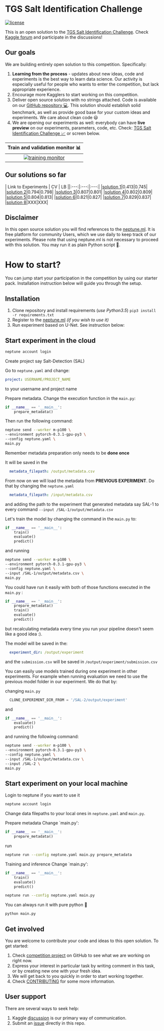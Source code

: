 # TGS Salt Identification Challenge
[![license](https://img.shields.io/github/license/mashape/apistatus.svg?maxAge=2592000)](https://github.com/minerva-ml/open-solution-home-credit/blob/master/LICENSE)

This is an open solution to the [TGS Salt Identification Challenge](https://www.kaggle.com/c/tgs-salt-identification-challenge). Check [Kaggle forum](https://www.kaggle.com/c/tgs-salt-identification-challenge/discussion/61949) and participate in the discussions!

## Our goals
We are building entirely open solution to this competition. Specifically:
1. **Learning from the process** - updates about new ideas, code and experiments is the best way to learn data science. Our activity is especially useful for people who wants to enter the competition, but lack appropriate experience.
1. Encourage more Kagglers to start working on this competition.
1. Deliver open source solution with no strings attached. Code is available on our [GitHub repository :computer:](https://github.com/neptune-ml/open-solution-salt-detection). This solution should establish solid benchmark, as well as provide good base for your custom ideas and experiments. We care about clean code :smiley:
1. We are opening our experiments as well: everybody can have **live preview** on our experiments, parameters, code, etc. Check: [TGS Salt Identification Challenge :chart_with_upwards_trend:](https://app.neptune.ml/neptune-ml/Salt-Detection) or screen below.

|Train and validation monitor :bar_chart:|
|:---:|
|[![training monitor](https://gist.githubusercontent.com/jakubczakon/cac72983726a970690ba7c33708e100b/raw/b45dd02b6643a3805db42ab51a62293a2940c0be/neptune_salt.png)](https://app.neptune.ml/-/dashboard/experiment/3dfce6cf-3031-4e9a-b95c-1ac8b5bb0026)|

## Our solutions so far

| Link to Experiments | CV | LB ||:---:|:---:|:---:|
|[solution 1](https://app.neptune.ml/neptune-ml/Salt-Detection?namedFilterId=05e37f9f-c50c-4ba0-8065-92cd74eb9052)|0.413|0.745|
|[solution 2](https://app.neptune.ml/neptune-ml/Salt-Detection?namedFilterId=57f36441-f0aa-4071-a05b-eb45fa0648e5)|0.794|0.798|
|[solution 3](https://app.neptune.ml/neptune-ml/Salt-Detection?namedFilterId=c92051e6-97b6-40ba-b293-52fba301f9d7)|0.807|0.801|
|[solution 4](https://app.neptune.ml/neptune-ml/Salt-Detection?namedFilterId=94881f72-46ad-4c84-829d-39e87c92937f)|0.802|0.809|
|[solution 5](https://app.neptune.ml/neptune-ml/Salt-Detection?namedFilterId=60133d85-ab31-4395-b0e9-37deb25ecc94)|0.804|0.813|
|[solution 6](https://app.neptune.ml/neptune-ml/Salt-Detection?namedFilterId=ab96e5df-3f1b-4516-9df0-4492e0199c71)|0.821|0.827|
|[solution 7](https://app.neptune.ml/neptune-ml/Salt-Detection?namedFilterId=0810785e-ebab-4173-8e9e-8fe560095b77)|0.829|0.837|
|[solution 8](https://app.neptune.ml/neptune-ml/Salt-Detection?namedFilterId=bda70048-f037-4c0d-a096-15ea93fd8924)|XXX|XXX|

## Disclaimer
In this open source solution you will find references to the [neptune.ml](https://neptune.ml). It is free platform for community Users, which we use daily to keep track of our experiments. Please note that using neptune.ml is not necessary to proceed with this solution. You may run it as plain Python script :snake:.

# How to start?
You can jump start your participation in the competition by using our starter pack. Installation instruction below will guide you through the setup.

## Installation
1. Clone repository and install requirements (*use Python3.5*) `pip3 install -r requirements.txt`
1. Register to the [neptune.ml](https://neptune.ml) _(if you wish to use it)_
1. Run experiment based on U-Net. See instruction below:

## Start experiment in the cloud
```bash
neptune account login
```

Create project say Salt-Detection (SAL)

Go to `neptune.yaml` and change:

```yaml
project: USERNAME/PROJECT_NAME
```
to your username and project name

Prepare metadata. 
Change the execution function in the `main.py`:

```python
if __name__ == '__main__':
    prepare_metadata()
```

Then run the following command:

```bash
neptune send --worker m-p100 \
--environment pytorch-0.3.1-gpu-py3 \
--config neptune.yaml \
main.py

```

Remember metadata preparation only needs to be **done once**


It will be saved in the

```yaml
  metadata_filepath: /output/metadata.csv
```

From now on we will load the metadata from **PREVIOUS EXPERIMENT**. 
Do that by changing the `neptune.yaml`

```yaml
  metadata_filepath: /input/metadata.csv
```

and adding the path to the experiment that generated metadata say SAL-1 to every command `--input /SAL-1/output/metadata.csv`

Let's train the model by changing the command in the `main.py` to:

```python
if __name__ == '__main__':
    train()
    evaluate()
    predict()
```

and running

```bash
neptune send --worker m-p100 \
--environment pytorch-0.3.1-gpu-py3 \
--config neptune.yaml \
--input /SAL-1/output/metadata.csv \
main.py 

```

You could have run it easily with both of those functions executed in the `main.py` :

```python
if __name__ == '__main__':
    prepare_metadata()
    train()
    evaluate()
    predict()
```
but recalculating metadata every time you run your pipeline doesn't seem like a good idea :).

The model will be saved in the:

```yaml
  experiment_dir: /output/experiment
```

and the `submission.csv` will be saved in `/output/experiment/submission.csv`

You can easily use models trained during one experiment in other experiments.
For example when running evaluation we need to use the previous model folder in our experiment. We do that by:

changing `main.py` 

```python
  CLONE_EXPERIMENT_DIR_FROM = '/SAL-2/output/experiment'
```

and

```python
if __name__ == '__main__':
    evaluate()
    predict()
```

and running the following command:


```bash
neptune send --worker m-p100 \
--environment pytorch-0.3.1-gpu-py3 \
--config neptune.yaml \
--input /SAL-1/output/metadata.csv \
--input /SAL-2 \
main.py
```

## Start experiment on your local machine
Login to neptune if you want to use it
```bash
neptune account login
```

Change data filepaths to your local ones in `neptune.yaml` and `main.py`.

Prepare metadata
Change `main.py':
```python
if __name__ == '__main__':
    prepare_metadata()
```

run

```bash
neptune run --config neptune.yaml main.py prepare_metadata
```

Training and inference
Change `main.py':
```python
if __name__ == '__main__':
    train()
    evaluate()
    predict()
```

```bash
neptune run --config neptune.yaml main.py
```

You can always run it with pure python :snake:

```bash
python main.py 
```

## Get involved
You are welcome to contribute your code and ideas to this open solution. To get started:
1. Check [competition project](https://github.com/neptune-ml/open-solution-salt-detection/projects/1) on GitHub to see what we are working on right now.
1. Express your interest in particular task by writing comment in this task, or by creating new one with your fresh idea.
1. We will get back to you quickly in order to start working together.
1. Check [CONTRIBUTING](CONTRIBUTING.md) for some more information.

## User support
There are several ways to seek help:
1. Kaggle [discussion](https://www.kaggle.com/c/tgs-salt-identification-challenge/discussion/61949) is our primary way of communication.
1. Submit an [issue](https://github.com/minerva-ml/open-solution-salt-detection/issues) directly in this repo.
